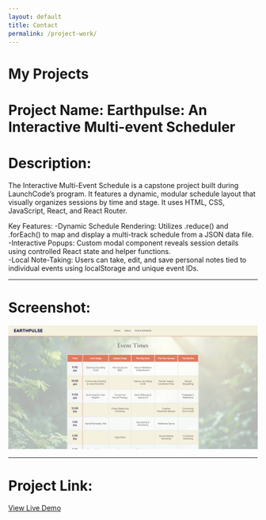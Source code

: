 ```yaml
---
layout: default
title: Contact
permalink: /project-work/
---
```


# My Projects

# Project Name: Earthpulse: An Interactive Multi-event Scheduler

# Description:

The Interactive Multi-Event Schedule is a capstone project built during LaunchCode’s program. It features a dynamic, modular schedule layout that visually organizes sessions by time and stage. It uses HTML, CSS, JavaScript, React, and React Router.

Key Features:
-Dynamic Schedule Rendering: Utilizes .reduce() and .forEach() to map and display a multi-track schedule from a JSON data file.<br>
-Interactive Popups: Custom modal component reveals session details using controlled React state and helper functions.<br>
-Local Note-Taking: Users can take, edit, and save personal notes tied to individual events using localStorage and unique event IDs.<br>

---

# Screenshot:

![Screenshot of project](/assets/project-screenshot.png)

---

# Project Link:

[View Live Demo](https://interactive-multi-event-schedule.netlify.app/#/)

